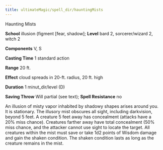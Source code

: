 ```yaml
---
title: ultimateMagic/spell_dir/hauntingMists
---
```

Haunting Mists

**School** illusion (figment [fear, shadow]; **Level** bard 2, sorcerer/wizard 2, witch 2

**Components** V, S

**Casting Time** 1 standard action

**Range** 20 ft.

**Effect** cloud spreads in 20-ft. radius, 20 ft. high

**Duration** 1 minut_dir/level (D)

**Saving Throw** Will partial (see text); **Spell Resistance** no

An illusion of misty vapor inhabited by shadowy shapes arises around you. It is stationary. The illusory mist obscures all sight, including darkvision, beyond 5 feet. A creature 5 feet away has concealment (attacks have a 20% miss chance). Creatures farther away have total concealment (50% miss chance, and the attacker cannot use sight to locate the target. All creatures within the mist must save or take 1d2 points of Wisdom damage and gain the shaken condition. The shaken condition lasts as long as the creature remains in the mist.


